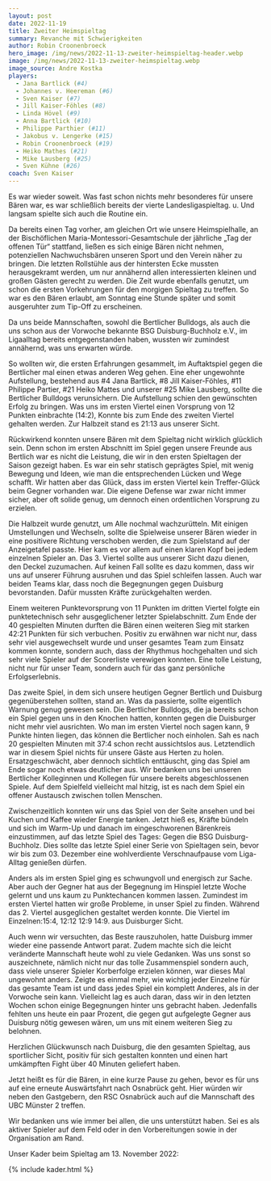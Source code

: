 ```yaml
---
layout: post
date: 2022-11-19
title: Zweiter Heimspieltag
summary: Revanche mit Schwierigkeiten
author: Robin Croonenbroeck
hero_image: /img/news/2022-11-13-zweiter-heimspieltag-header.webp
image: /img/news/2022-11-13-zweiter-heimspieltag.webp
image_source: Andre Kostka
players:
  - Jana Bartlick (#4)
  - Johannes v. Heereman (#6)
  - Sven Kaiser (#7)
  - Jill Kaiser-Föhles (#8)
  - Linda Hövel (#9)
  - Anna Bartlick (#10)
  - Philippe Parthier (#11)
  - Jakobus v. Lengerke (#15)
  - Robin Croonenbroeck (#19)
  - Heiko Mathes (#21)
  - Mike Lausberg (#25)
  - Sven Kühne (#26)
coach: Sven Kaiser
---
```

Es war wieder soweit. Was fast schon nichts mehr besonderes für unsere Bären war, es war schließlich bereits der vierte Landesligaspieltag. u. Und langsam spielte sich auch die Routine ein.

Da bereits einen Tag vorher, am gleichen Ort wie unsere Heimspielhalle, an der Bischöflichen Maria-Montessori-Gesamtschule der jährliche „Tag der offenen Tür“ stattfand, ließen es sich einige Bären nicht nehmen, potenziellen Nachwuchsbären unseren Sport und den Verein näher zu bringen. Die letzten Rollstühle aus der hintersten Ecke mussten herausgekramt werden, um nur annähernd allen interessierten kleinen und großen Gästen gerecht zu werden. Die Zeit wurde ebenfalls genutzt, um schon die ersten Vorkehrungen für den morgigen Spieltag zu treffen. So war es den Bären erlaubt, am Sonntag eine Stunde später und somit ausgeruhter zum Tip-Off zu erscheinen.

Da uns beide Mannschaften, sowohl die Bertlicher Bulldogs, als auch die uns schon aus der Vorwoche bekannte BSG Duisburg-Buchholz e.V., im Ligaalltag bereits entgegenstanden haben, wussten wir zumindest annähernd, was uns erwarten würde.

So wollten wir, die ersten Erfahrungen gesammelt, im Auftaktspiel gegen die Bertlicher mal einen etwas anderen Weg gehen. Eine eher ungewohnte Aufstellung, bestehend aus #4 Jana Bartlick, #8 Jill Kaiser-Föhles, #11 Philippe Partier, #21 Heiko Mattes und unserer #25 Mike Lausberg, sollte die Bertlicher Bulldogs verunsichern. Die Aufstellung schien den gewünschten Erfolg zu bringen. Was uns im ersten Viertel einen Vorsprung von 12 Punkten einbrachte (14:2), Konnte bis zum Ende des zweiten Viertel gehalten werden. Zur Halbzeit stand es 21:13 aus unserer Sicht.

Rückwirkend konnten unsere Bären mit dem Spieltag nicht wirklich glücklich sein. Denn schon im ersten Abschnitt im Spiel gegen unsere Freunde aus Bertlich war es nicht die Leistung, die wir in den ersten Spieltagen der Saison gezeigt haben. Es war ein sehr statisch geprägtes Spiel, mit wenig Bewegung und Ideen, wie man die entsprechenden Lücken und Wege schafft. Wir hatten aber das Glück, dass im ersten Viertel kein Treffer-Glück beim Gegner vorhanden war. Die eigene Defense war zwar nicht immer sicher, aber oft solide genug, um dennoch einen ordentlichen Vorsprung zu erzielen.

Die Halbzeit wurde genutzt, um Alle nochmal wachzurütteln. Mit einigen Umstellungen und Wechseln, sollte die Spielweise unserer Bären wieder in eine positivere Richtung verschoben werden, die zum Spielstand auf der Anzeigetafel passte. Hier kam es vor allem auf einen klaren Kopf bei jedem einzelnen Spieler an. Das 3. Viertel sollte aus unserer Sicht dazu dienen, den Deckel zuzumachen. Auf keinen Fall sollte es dazu kommen, dass wir uns auf unserer Führung ausruhen und das Spiel schleifen lassen. Auch war beiden Teams klar, dass noch die Begegnungen gegen Duisburg bevorstanden. Dafür mussten Kräfte zurückgehalten werden.

Einem weiteren Punktevorsprung von 11 Punkten im dritten Viertel folgte ein punktetechnisch sehr ausgeglichener letzter Spielabschnitt. Zum Ende der 40 gespielten Minuten durften die Bären einen weiteren Sieg mit starken 42:21 Punkten für sich verbuchen. Positiv zu erwähnen war nicht nur, dass sehr viel ausgewechselt wurde und unser gesamtes Team zum Einsatz kommen konnte, sondern auch, dass der Rhythmus hochgehalten und sich sehr viele Spieler auf der Scorerliste verewigen konnten. Eine tolle Leistung, nicht nur für unser Team, sondern auch für das ganz persönliche Erfolgserlebnis.

Das zweite Spiel, in dem sich unsere heutigen Gegner Bertlich und Duisburg gegenüberstehen sollten, stand an. Was da passierte, sollte eigentlich Warnung genug gewesen sein. Die Bertlicher Bulldogs, die ja bereits schon ein Spiel gegen uns in den Knochen hatten, konnten gegen die Duisburger nicht mehr viel ausrichten. Wo man im ersten Viertel noch sagen kann, 9 Punkte hinten liegen, das können die Bertlicher noch einholen. Sah es nach 20 gespielten Minuten mit 37:4 schon recht aussichtslos aus. Letztendlich war in diesem Spiel nichts für unsere Gäste aus Herten zu holen. Ersatzgeschwächt, aber dennoch sichtlich enttäuscht, ging das Spiel am Ende sogar noch etwas deutlicher aus. Wir bedanken uns bei unseren Bertlicher Kolleginnen und Kollegen für unsere bereits abgeschlossenen Spiele. Auf dem Spielfeld vielleicht mal hitzig, ist es nach dem Spiel ein offener Austausch zwischen tollen Menschen.

Zwischenzeitlich konnten wir uns das Spiel von der Seite ansehen und bei Kuchen und Kaffee wieder Energie tanken. Jetzt hieß es, Kräfte bündeln und sich im Warm-Up und danach im eingeschworenen Bärenkreis einzustimmen, auf das letzte Spiel des Tages: Gegen die BSG Duisburg-Buchholz. Dies sollte das letzte Spiel einer Serie von Spieltagen sein, bevor wir bis zum 03. Dezember eine wohlverdiente Verschnaufpause vom Liga-Alltag genießen dürfen.

Anders als im ersten Spiel ging es schwungvoll und energisch zur Sache. Aber auch der Gegner hat aus der Begegnung im Hinspiel letzte Woche gelernt und uns kaum zu Punktechancen kommen lassen. Zumindest im ersten Viertel hatten wir große Probleme, in unser Spiel zu finden. Während das 2. Viertel ausgeglichen gestaltet werden konnte. Die Viertel im Einzelnen:15:4, 12:12 12:9 14:9. aus Duisburger Sicht.

Auch wenn wir versuchten, das Beste rauszuholen, hatte Duisburg immer wieder eine passende Antwort parat. Zudem machte sich die leicht veränderte Mannschaft heute wohl zu viele Gedanken. Was uns sonst so auszeichnete, nämlich nicht nur das tolle Zusammenspiel sondern auch, dass viele unserer Spieler Korberfolge erzielen können, war dieses Mal ungewohnt anders. Zeigte es einmal mehr, wie wichtig jeder Einzelne für das gesamte Team ist und dass jedes Spiel ein komplett Anderes, als in der Vorwoche sein kann. Vielleicht lag es auch daran, dass wir in den letzten Wochen schon einige Begegnungen hinter uns gebracht haben. Jedenfalls fehlten uns heute ein paar Prozent, die gegen gut aufgelegte Gegner aus Duisburg nötig gewesen wären, um uns mit einem weiteren Sieg zu belohnen.

Herzlichen Glückwunsch nach Duisburg, die den gesamten Spieltag, aus sportlicher Sicht, positiv für sich gestalten konnten und einen hart umkämpften Fight über 40 Minuten geliefert haben.

Jetzt heißt es für die Bären, in eine kurze Pause zu gehen, bevor es für uns auf eine erneute Auswärtsfahrt nach Osnabrück geht. Hier würden wir neben den Gastgebern, den RSC Osnabrück auch auf die Mannschaft des UBC Münster 2 treffen.

Wir bedanken uns wie immer bei allen, die uns unterstützt haben. Sei es als aktiver Spieler auf dem Feld oder in den Vorbereitungen sowie in der Organisation am Rand.

Unser Kader beim Spieltag am 13. November 2022:

{% include kader.html %}